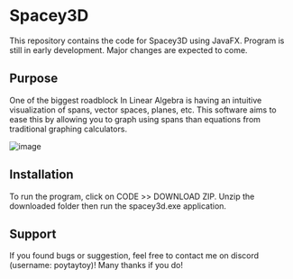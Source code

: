 # Spacey3D

This repository contains the code for Spacey3D using JavaFX. Program is still in early development. Major changes are expected to come.   

## Purpose 

One of the biggest roadblock In Linear Algebra is having an intuitive visualization of spans, vector spaces, planes, etc. This software aims to ease this by allowing you to graph using spans than equations from traditional graphing calculators. 

![image](https://github.com/user-attachments/assets/9e094c24-1243-42a4-ae7f-290552cc09d6)

## Installation 

To run the program, click on CODE >> DOWNLOAD ZIP. Unzip the downloaded folder then run the spacey3d.exe application. 

## Support

If you found bugs or suggestion, feel free to contact me on discord (username: poytaytoy)! Many thanks if you do! 
